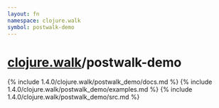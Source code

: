 ```yaml
---
layout: fn
namespace: clojure.walk
symbol: postwalk-demo
---
```


# [clojure.walk](../)/postwalk-demo

{% include 1.4.0/clojure.walk/postwalk_demo/docs.md %}
{% include 1.4.0/clojure.walk/postwalk_demo/examples.md %}
{% include 1.4.0/clojure.walk/postwalk_demo/src.md %}

